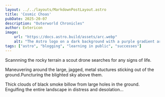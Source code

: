 ```yaml
---
layout: ../../layouts/MarkdownPostLayout.astro
title: 'Cosmic Choas'
pubDate: 2025-20-07
description: "Outerworld Chronicles"
author: Extericon
image:
    url: "https://docs.astro.build/assets/arc.webp"
    alt: "The Astro logo on a dark background with a purple gradient arc."
tags: ["astro", "blogging", "learning in public", "successes"]
---
```


Scannning the rocky terrain a scout drone searches for any signs of life.

Maneuvering around the large, jagged, metal stuctures sticking out of the ground.Puncturing the blighted sky above them. 

Thick clouds of black smoke billow from large holes in the ground. Engulfing the entire landscape in distress and desolation...